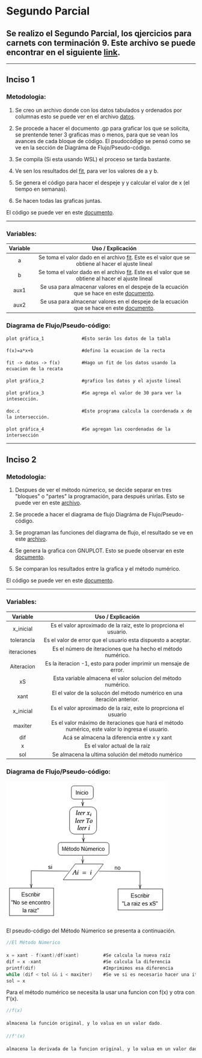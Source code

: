 # Segundo Parcial
Se realizo el Segundo Parcial, los qjercicios para carnets con terminación 9. Este archivo se puede encontrar en el siguiente [link](https://classroom.google.com/u/0/c/MjI3NzAwMDY2ODg3/a/NTA1NjIxODE4NjIy/details).
-------------
-------------

## Inciso 1


### Metodologia:
1. Se creo un archivo donde con los datos tabulados y ordenados por columnas esto se puede ver en el archivo [datos](datos).

2. Se procede a hacer el documento .gp para graficar los que se solicita, se prentende tener 3 graficas mas o menos, para que se vean los avances de cada bloque de código. El psudocódigo se pensó como se ve en la sección de Diagráma de Flujo/Pseudo-código. 

3. Se compila (Si esta usando WSL) el proceso se tarda bastante. 

4. Ve sen los resultados del [fit](fit.log), para ver los valores de a y b.

5. Se genera el código para hacer el despeje y y calcular el valor de x (el tiempo en semanas).

6. Se hacen todas las graficas juntas.


El código se puede ver en este [documento](Precio_del_Combustible.gp).

---



### Variables:

<div align="center">

|<div align="center">Variable</div>|<div align="center">Uso / Explicación</div>|
|---|---|
|<div align="center">a</div>|<div align="center">Se toma el valor dado en el archivo [fit](fit.log). Este es el valor que se obtiene al hacer el ajuste lineal</div>|
|<div align="center">b</div>|<div align="center">Se toma el valor dado en el archivo [fit](fit.log). Este es el valor que se obtiene al hacer el ajuste lineal</div>|
|<div align="center">aux1</div>|<div align="center">Se usa para almacenar valores en el despeje de la ecuación que se hace en este [documento](Precio_del_Combustible.c).</div>|
|<div align="center">aux2</div>|<div align="center">Se usa para almacenar valores en el despeje de la ecuación que se hace en este [documento](Precio_del_Combustible.c).</div>|

</div>

### Diagrama de Flujo/Pseudo-código:




```gnuplot
plot gráfica_1              #Esto serán los datos de la tabla

f(x)=a*x+b                  #defino la ecuacion de la recta

fit -> datos -> f(x)        #Hago un fit de los datos usando la ecuacion de la recata

plot gráfica_2              #grafico los datos y el ajuste lineal

plot gráfica_3              #Se agrega el valor de 30 para ver la intesección.

doc.c                       #Este programa calcula la coordenada x de la intersección.

plot gráfica_4              #Se agregan las coordenadas de la intersección
```

-----

## Inciso 2

### Metodologia:
1. Despues de ver el método númerico, se decide separar en tres "bloques" o "partes" la programación, para después unirlas. Esto se puede ver en este [archivo](Newton_Raphson.c).

2. Se procede a hacer el diagrama de flujo Diagráma de Flujo/Pseudo-código. 

3. Se programan las funciones del diagrama de flujo, el resultado se ve en este [archivo](Newton_Raphson.c). 

4. Se genera la grafica con GNUPLOT. Esto se puede observar en este [documento](Newton_Raphson.gp).

5. Se comparan los resultados entre la grafica y el método numérico.


El código se puede ver en este [documento](Precio_del_Combustible.gp).

---



### Variables:

<div align="center">

|Variable|Uso / Explicación|
|:---:|:---:|
|x_inicial|Es el valor aproximado de la raiz, este lo proprciona el usuario.|
|tolerancia|Es el valor de error que el usuario esta dispuesto a aceptar.|
|iteraciones|Es el número de iteraciones que ha hecho el método numérico.|
|Aiteracion|Es la iteracion -1, esto para poder imprimir un mensaje de error.|
|xS|Esta variable almacena el valor solucion del método numérico.|
|xant|El el valor de la solucón del método numérico en una iteración anterior.|
|x_inicial|Es el valor aproximado de la raiz, este lo proprciona el usuario|
|maxiter|Es el valor máximo de iteraciones que hará el método numérico, este valor lo ingresa el usuario.|
|dif|Acá se almacena la diferencia entre x y xant|
|x|Es el valor actual de la raíz|
|sol|Se almacena la ultima solución del método numérico|

</div>

### Diagrama de Flujo/Pseudo-código:


![a](Imagenes/diagrama2.jpg)


El pseudo-código del Método Númerico se presenta a continuación.
```C
//El Método Númerico 

x = xant - f(xant)/df(xant)         #Se calcula la nueva raíz
dif = x -xant                       #Se calcula la diferencia
printf(dif)                         #Imprimimos esa diferencia
while (dif < tol && i < maxiter)    #Se ve si es necesario hacer una iteración mas
sol = x
```

Para el método numérico se necesita la usar una funcion con f(x) y otra con f'(x).
```C
//f(x) 

almacena la función original, y lo valua en un valor dado.

//f'(x)

almacena la derivada de la funcion original, y lo valua en un valor dado.
```



